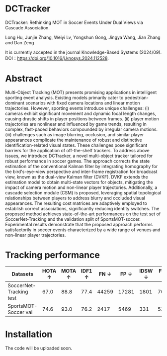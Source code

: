 # DCTracker
DCTracker: Rethinking MOT in Soccer Events Under Dual Views via Cascade Association.

Long Hu, Junjie Zhang, Weiyi Lv, Yongshun Gong, Jingya Wang, Jian Zhang and Dan Zeng

It is currently accepted in the journal Knowledge-Based Systems (2024/09). DOI：https://doi.org/10.1016/j.knosys.2024.112528.

# Abstract
Multi-Object Tracking (MOT) presents promising applications in intelligent sporting event analysis. Existing models primarily cater to pedestrian-dominant scenarios with fixed camera locations and linear motion trajectories. However, sporting events introduce unique challenges: (i) cameras exhibit significant movement and dynamic focal length changes, causing drastic shifts in player positions between frames. (ii) player motion trajectories are nonlinear and influenced by game trends, resulting in complex, fast-paced behaviors compounded by irregular camera motions. (iii) challenges such as image blurring, occlusion, and similar player appearances complicate the maintenance of robust and distinctive identification-related visual states. 
These challenges pose significant barriers for the application of off-the-shelf trackers. To address above issues, we introduce DCTracker, a novel multi-object tracker tailored for robust performance in soccer games. The approach corrects the state estimation of the conventional Kalman filter by integrating homography for the bird's-eye-view perspective and inter-frame registration for broadcast view, known as the dual-view Kalman filter (DVKF). DVKF extends the estimation model to obtain multi-state vectors for objects, mitigating the impact of camera motion and non-linear player trajectories. Additionally, a cascade selection module (CSM) is proposed, leveraging spatial topological relationships between players to address blurry and occluded visual appearances. The resulting cost matrices are adaptively employed to establish correct associations, significantly reducing identity switches. The proposed method achieves state-of-the-art performances on the test set of SoccerNet-Tracking and the validation split of SportsMOT-soccer. Experimental results demonstrate that the proposed approach performs satisfactorily in soccer events characterized by a wide range of venues and non-linear player trajectories.


# Tracking performance
| Datasets           | HOTA ↑ | MOTA ↑ | IDF1 ↑ | FN ↓ | FP ↓ | IDSW ↓ | Frag ↓ | DetA ↑ | AssA ↑ |
|-------------------|--------|--------|--------|-------|-------|--------|--------|--------|--------|
| SoccerNet-Tracking test  | 67.0 | 88.8 | 77.4 | 44259 | 17281 | 1801 | 7063   | 73.9 | 60.8 |
| SportsMOT-Soccer val | 74.6 | 93.0 | 76.2 | 2417 | 5469 | 331 | 538 | 84.4 | 65.9 |

# Installation

The code will be uploaded soon.
